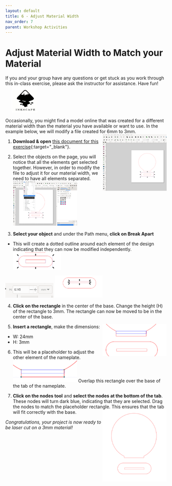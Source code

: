 ```yaml
---
layout: default
title: 6 - Adjust Material Width
nav_order: 7
parent: Workshop Activities
---
```


# Adjust Material Width to Match your Material

<img src="images/act2/01.start.jpg" style="margin-left:20px; float:right;width:200px;" alt="">
If you and your group have any questions or get stuck as you work through this in-class exercise, please ask the instructor for assistance.  Have fun!

<img src="images/inkscape-logo.jpg" style="margin-left:20px; width:80px;" alt="inkscape logo">

Occasionally, you might find a model online that was created for a different material width than the material you have available or want to use. In the example below, we will modify a file created for 6mm to 3mm.  <img src="images/act2/01.start.png" style="width:200px;float:right;" alt="">

1. **Download & open** [this document for this exercise](Name_plate_6mm.svg){:target="_blank"}.  

2. Select the objects on the page, you will notice that all the elements get selected together. However, in order to modify the file to adjust it for our material width, we need to have all elements separated. <img src="images/act2/02.breakappart.png" style="width:200px;float;" alt="">
   
3. **Select your object** and under the Path menu, **click on Break Apart**
- This will create a dotted outline around each element of the design indicating that they can now be modified independently. <img src="images/act2/03.appart.png" style="width:150px;float;" alt="">
<img src="images/act2/03b.6mm.png" style="width:150px;float;" alt="">

<img src="images/act2/04.moving_slot.png" style="width:150px;float;" alt="">
   
4. **Click on the rectangle** in the center of the base. Change the height (H) of the rectangle to 3mm. The rectangle can now be moved to be in the center of the base. 
   
5. **Insert a rectangle**, make the dimensions: <img src="images/act2/05.copy_and_change.png" style="width:200px;float:right;" alt="">
- W: 24mm
- H: 3mm
  
6. This will be a placeholder to adjust the other element of the nameplate. <img src="images/act2/06.nodes.png" style="width:200px;float;" alt=""> Overlap this rectangle over the base of the tab of the nameplate. 
   
7. **Click on the nodes tool** and **select the nodes at the bottom of the tab**. These nodes will turn dark blue, indicating that they are selected. Drag the nodes to match the placeholder rectangle. This ensures that the tab will fit correctly with the base. <img src="images/act2/07.final3mm.png" style="width:200px;float:right;" alt="">

_Congratulations, your project is now ready to be laser cut on a 3mm material!_
